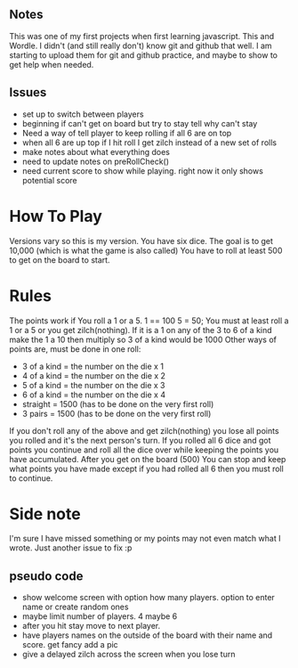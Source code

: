 ## Notes

This was one of my first projects when first learning javascript. This and Wordle. I didn't (and still really don't) know git and github that well. I am starting to upload them for git and github practice, and maybe to show to get help when needed.

## Issues

- set up to switch between players
- beginning if can't get on board but try to stay tell why can't stay
- Need a way of tell player to keep rolling if all 6 are on top
- when all 6 are up top if I hit roll I get zilch instead of a new set of rolls
- make notes about what everything does
- need to update notes on preRollCheck()
- need current score to show while playing. right now it only shows potential score

# How To Play

Versions vary so this is my version.
You have six dice. The goal is to get 10,000 (which is what the game is also called)
You have to roll at least 500 to get on the board to start.

# Rules

The points work if
You roll a 1 or a 5. 1 == 100 5 = 50;
You must at least roll a 1 or a 5 or you get zilch(nothing).
If it is a 1 on any of the 3 to 6 of a kind make the 1 a 10 then multiply so 3 of a kind would be 1000
Other ways of points are, must be done in one roll:

- 3 of a kind = the number on the die x 1
- 4 of a kind = the number on the die x 2
- 5 of a kind = the number on the die x 3
- 6 of a kind = the number on the die x 4
- straight = 1500 (has to be done on the very first roll)
- 3 pairs = 1500 (has to be done on the very first roll)

If you don't roll any of the above and get zilch(nothing) you lose all points you rolled and it's the next person's turn. If you rolled all 6 dice and got points you continue and roll all the dice over while keeping the points you have accumulated.
After you get on the board (500) You can stop and keep what points you have made except if you had rolled all 6 then you must roll to continue.

# Side note

I'm sure I have missed something or my points may not even match what I wrote. Just another issue to fix :p

## pseudo code

- show welcome screen with option how many players. option to enter name or create random ones
- maybe limit number of players. 4 maybe 6
- after you hit stay move to next player.
- have players names on the outside of the board with their name and score. get fancy add a pic
- give a delayed zilch across the screen when you lose turn
